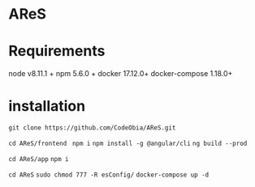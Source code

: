 # AReS
# Requirements 
  node v8.11.1 +
  npm 5.6.0 +
  docker 17.12.0+
  docker-compose 1.18.0+
  
# installation 

`git clone https://github.com/CodeObia/AReS.git`

`cd AReS/frontend `
`npm i`
`npm install -g @angular/cli`
`ng build --prod `

`cd AReS/app`
`npm i`

`cd AReS`
`sudo chmod 777 -R esConfig/`
`docker-compose up -d`

